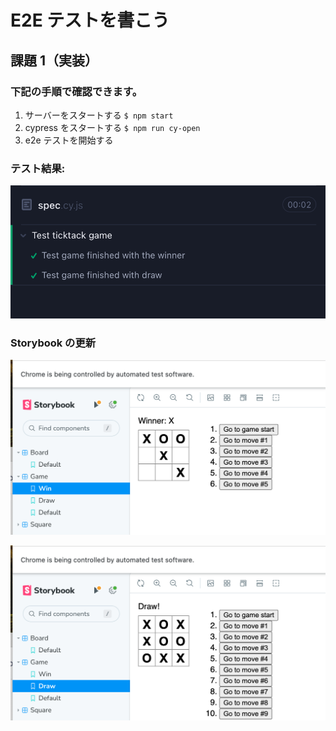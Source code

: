 # E2E テストを書こう

## 課題 1（実装）

### 下記の手順で確認できます。

1. サーバーをスタートする
   `$ npm start`
2. cypress をスタートする
   `$ npm run cy-open`
3. e2e テストを開始する

### テスト結果:

![e2e test](e2e-test.png)

### Storybook の更新

![storybook-win](storybook-win.png)

![storybook-draw](storybook-draw.png)
